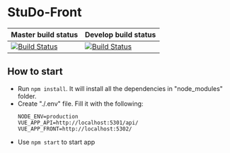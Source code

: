 # StuDo-Front

| Master build status | Develop build status |
| ------------------- | -------------------- |
| [![Build Status](https://dev.azure.com/rtuitlab/RTU%20IT%20Lab/_apis/build/status/StuDo/StuDo-Front?branchName=master)](https://dev.azure.com/rtuitlab/RTU%20IT%20Lab/_build/latest?definitionId=95&branchName=master) | [![Build Status](https://dev.azure.com/rtuitlab/RTU%20IT%20Lab/_apis/build/status/StuDo/StuDo-Front?branchName=develop)](https://dev.azure.com/rtuitlab/RTU%20IT%20Lab/_build/latest?definitionId=95&branchName=develop) |

## How to start
- Run `npm install`. It will install all the dependencies in "node_modules" folder.
- Create "./.env" file. Fill it with the following:
    ```
    NODE_ENV=production
    VUE_APP_API=http://localhost:5301/api/
    VUE_APP_FRONT=http://localhost:5302/
    ```
- Use `npm start` to start app